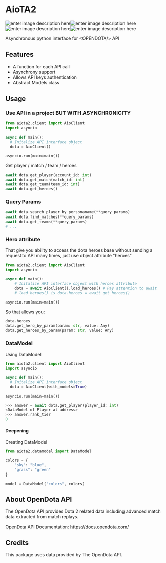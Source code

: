 # AioTA2
![enter image description here](https://img.shields.io/pypi/v/aiota2?color=success)![enter image description here](https://img.shields.io/pypi/pyversions/aiota2)![enter image description here](https://img.shields.io/github/followers/FilinSep?style=social)![enter image description here](https://img.shields.io/github/issues/FilinSep/aiota2)

Asynchronous python interface for \<OPENDOTA/> API
## Features
* A function for each API call
* Asynchrony support
* Allows API keys authentication
* Abstract Models class
## Usage
### Use <OPENDOTA/> API in a project BUT WITH ASYNCHRONICITY
```python
from aiota2.client import AioClient
import asyncio

async def main():
  # Initalize API interface object
  dota = AioClient()

asyncio.run(main=main())
```
Get player / match / team / heroes
```python
await dota.get_player(account_id: int)
await dota.get_match(match_id: int)
await dota.get_team(team_id: int)
await dota.get_heroes()
```
### Query Params
```python
await dota.search_player_by_personaname(**query_params)
await dota.find_matches(**query_params)
await dota.get_teams(**query_params)
# ...
```
### Hero attribute
That give you ability to access the dota heroes base without sending a request to API many times, just use object attribute "heroes"
```python
from aiota2.client import AioClient
import asyncio

async def main():
    # Initalize API interface object with heroes attribute
    dota = await AioClient().load_heroes() # Pay attention to await
    # load_heroes() is dota.heroes = await get_heroes()

asyncio.run(main=main())
```
So that allows you:
```python
dota.heroes
dota.get_hero_by_param(param: str, value: Any)
dota.get_heroes_by_param(param: str, value: Any)
```
### DataModel
Using DataModel
```python
from aiota2.client import AioClient
import asyncio

async def main():
  # Initalize API interface object
  dota = AioClient(with_models=True)

asyncio.run(main=main())
```
```python
>>> answer = await dota.get_player(player_id: int)
<DataModel of Player at address>
>>> answer.rank_tier
0
```
#### Deepening
Creating DataModel
```python
from aiota2.datamodel import DataModel

colors = {
    "sky": "blue",
    "grass": "green"
}

model = DataModel("colors", colors)
```
## About OpenDota API
The OpenDota API provides Dota 2 related data including advanced match data extracted from match replays.

OpenDota API Documentation: https://docs.opendota.com/

## Credits
This package uses data provided by The OpenDota API.
